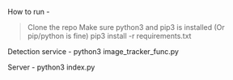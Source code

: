 How to run - 
> Clone the repo
> Make sure python3 and pip3 is installed (Or pip/python is fine)
> pip3 install -r requirements.txt

Detection service - 
    python3 image_tracker_func.py

Server - 
    python3 index.py

